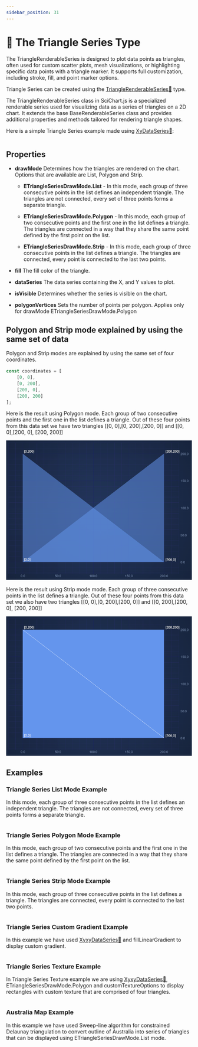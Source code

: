 ```yaml
---
sidebar_position: 31
---
```


# 🔄 The Triangle Series Type

The TriangleRenderableSeries is designed to plot data points as triangles, often used for custom scatter plots, mesh visualizations, or highlighting specific data points with a triangle marker. It supports full customization, including stroke, fill, and point marker options.

Triangle Series can be created using the [TriangleRenderableSeries:blue_book:](https://www.scichart.com/documentation/js/v4/typedoc/classes/trianglerenderableseries.html) type.

The TriangleRenderableSeries class in SciChart.js is a specialized renderable series used for visualizing data as a series of triangles on a 2D chart. It extends the base BaseRenderableSeries class and provides additional properties and methods tailored for rendering triangle shapes.

Here is a simple Triangle Series example made using [XyDataSeries:blue_book:](https://www.scichart.com/documentation/js/v4/typedoc/classes/xydataseries.html):

```ts {4} showLineNumbers file=./triangle-series-list/demo.ts start=region_A_start end=region_A_end
```

## Properties

- **drawMode** Determines how the triangles are rendered on the chart. Options that are available are List, Polygon and Strip.

    - **ETriangleSeriesDrawMode.List** - In this mode, each group of three consecutive points in the list defines an independent triangle. The triangles are not connected, every set of three points forms a separate triangle.

    - **ETriangleSeriesDrawMode.Polygon** - In this mode, each group of two consecutive points and the first one in the list defines a triangle. The triangles are connected in a way that they share the same point defined by the first point on the list.

    - **ETriangleSeriesDrawMode.Strip** - In this mode, each group of three consecutive points in the list defines a triangle. The triangles are connected, every point is connected to the last two points.

- **fill** The fill color of the triangle.
- **dataSeries** The data series containing the X, and Y values to plot.
- **isVisible** Determines whether the series is visible on the chart.
- **polygonVertices** Sets the number of points per polygon. Applies only for drawMode ETriangleSeriesDrawMode.Polygon

## Polygon and Strip mode explained by using the same set of data

Polygon and Strip modes are explained by using the same set of four coordinates.

```ts
const coordinates = [
    [0, 0],
    [0, 200],
    [200, 0],
    [200, 200]
];
```

Here is the result using Polygon mode. Each group of two consecutive points and the first one in the list defines a triangle.
Out of these four points from this data set we have two triangles [[0, 0],[0, 200],[200, 0]] and [[0, 0],[200, 0], [200, 200]]

![TriangleSeriesPolygon](images/TriangleSeriesPolygon.png)

Here is the result using Strip mode mode. Each group of three consecutive points in the list defines a triangle.
Out of these four points from this data set we also have two triangles [[0, 0],[0, 200],[200, 0]] and [[0, 200],[200, 0], [200, 200]]

![TriangleSeriesStrip](images/TriangleSeriesStrip.png)

## Examples

### Triangle Series List Mode Example

In this mode, each group of three consecutive points in the list defines an independent triangle. The triangles are not connected, every set of three points forms a separate triangle.

<LiveDocSnippet name="./triangle-series-list/demo" />

```ts {11} showLineNumbers file=./triangle-series-list/demo.ts start=region_A_start end=region_A_end
```

### Triangle Series Polygon Mode Example

In this mode, each group of two consecutive points and the first one in the list defines a triangle. The triangles are connected in a way that they share the same point defined by the first point on the list.

<LiveDocSnippet name="./triangle-series-polygon/demo" />

```ts {22} showLineNumbers file=./triangle-series-polygon/demo.ts start=region_A_start end=region_A_end
```

### Triangle Series Strip Mode Example

In this mode, each group of three consecutive points in the list defines a triangle. The triangles are connected, every point is connected to the last two points.

<LiveDocSnippet name="./triangle-series-strip/demo" />

```ts {20} showLineNumbers file=./triangle-series-strip/demo.ts start=region_A_start end=region_A_end
```

### Triangle Series Custom Gradient Example

In this example we have used [XyxyDataSeries:blue_book:](https://www.scichart.com/documentation/js/v4/typedoc/classes/xyxydataseries.html) and fillLinearGradient to display custom gradient.

<LiveDocSnippet name="./triangle-series-custom-gradient/demo" />

```ts {30-33} showLineNumbers file=./triangle-series-custom-gradient/demo.ts start=region_A_start end=region_A_end
```

### Triangle Series Texture Example

In Triangle Series Texture example we are using [XyxyDataSeries:blue_book:](https://www.scichart.com/documentation/js/v4/typedoc/classes/xyxydataseries.html), ETriangleSeriesDrawMode.Polygon and customTextureOptions to display rectangles with custom texture that are comprised of four triangles.

<LiveDocSnippet name="./triangle-series-texture/demo" />

```ts showLineNumbers file=./triangle-series-texture/demo.ts start=region_A_start end=region_A_end
```

### Australia Map Example

In this example we have used Sweep-line algorithm for constrained Delaunay triangulation to convert outline of Australia into series of triangles that can be displayed using ETriangleSeriesDrawMode.List mode.

<LiveDocSnippet name="./australia-map/demo" />

